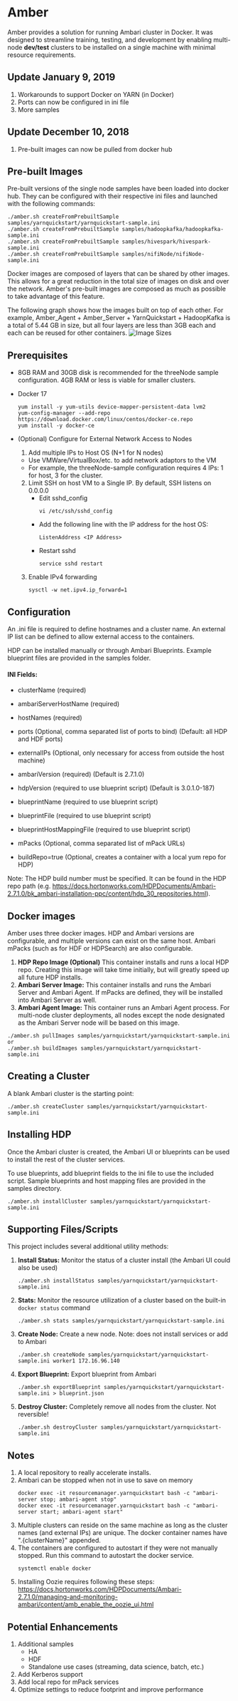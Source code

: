 # Amber
Amber provides a solution for running Ambari cluster in Docker. It was designed to streamline training, testing, and development by enabling multi-node **dev/test** clusters to be installed on a single machine with minimal resource requirements. 

## Update January 9, 2019
1. Workarounds to support Docker on YARN (in Docker)
2. Ports can now be configured in ini file
3. More samples

## Update December 10, 2018
1. Pre-built images can now be pulled from docker hub

## Pre-built Images
Pre-built versions of the single node samples have been loaded into docker hub. They can be configured with their respective ini files and launched with the following commands: 
```
./amber.sh createFromPrebuiltSample samples/yarnquickstart/yarnquickstart-sample.ini
./amber.sh createFromPrebuiltSample samples/hadoopkafka/hadoopkafka-sample.ini
./amber.sh createFromPrebuiltSample samples/hivespark/hivespark-sample.ini
./amber.sh createFromPrebuiltSample samples/nifiNode/nifiNode-sample.ini
```
Docker images are composed of layers that can be shared by other images. This allows for a great reduction in the total size of images on disk and over the network. Amber's pre-built images are composed as much as possible to take advantage of this feature. 

The following graph shows how the images built on top of each other. For example, Amber_Agent + Amber_Server + YarnQuickstart + HadoopKafka is a total of 5.44 GB in size, but all four layers are less than 3GB each and each can be reused for other containers.
![Image Sizes](ImageSizes.png)

## Prerequisites
* 8GB RAM and 30GB disk is recommended for the threeNode sample configuration. 4GB RAM or less is viable for smaller clusters.

* Docker 17 
    ```
    yum install -y yum-utils device-mapper-persistent-data lvm2
    yum-config-manager --add-repo https://download.docker.com/linux/centos/docker-ce.repo
    yum install -y docker-ce
    ```

* (Optional) Configure for External Network Access to Nodes    
  1. Add multiple IPs to Host OS (N+1 for N nodes)  
    * Use VMWare/VirtualBox/etc. to add network adaptors to the VM
    * For example, the threeNode-sample configuration requires 4 IPs: 1 for host, 3 for the cluster.  
  2. Limit SSH on host VM to a Single IP. By default, SSH listens on 0.0.0.0
     * Edit sshd_config
       ```
       vi /etc/ssh/sshd_config  
       ```  
     * Add the following line with the IP address for the host OS:  
       ```
       ListenAddress <IP Address>  
       ```  
     * Restart sshd  
       ```
       service sshd restart  
       ```      
  3. Enable IPv4 forwarding  
      ```
      sysctl -w net.ipv4.ip_forward=1  
      ```

## Configuration
An .ini file is required to define hostnames and a cluster name. An external IP list can be defined to allow external access to the containers. 

HDP can be installed manually or through Ambari Blueprints. Example blueprint files are provided in the samples folder.

#### INI Fields:

* clusterName (required)
* ambariServerHostName (required)
* hostNames (required)
* ports (Optional, comma separated list of ports to bind) (Default: all HDP and HDF ports)
* externalIPs (Optional, only necessary for access from outside the host machine)

* ambariVersion (required) (Default is 2.7.1.0)
* hdpVersion (required to use blueprint script) (Default is 3.0.1.0-187)
* blueprintName (required to use blueprint script)
* blueprintFile (required to use blueprint script)
* blueprintHostMappingFile (required to use blueprint script) 
* mPacks (Optional, comma separated list of mPack URLs)
* buildRepo=true (Optional, creates a container with a local yum repo for HDP) 

Note: The HDP build number must be specified. It can be found in the HDP repo path (e.g. https://docs.hortonworks.com/HDPDocuments/Ambari-2.7.1.0/bk_ambari-installation-ppc/content/hdp_30_repositories.html).

## Docker images
Amber uses three docker images. HDP and Ambari versions are configurable, and multiple versions can exist on the same host. Ambari mPacks (such as for HDF or HDPSearch) are also configurable.

1. **HDP Repo Image (Optional)** This container installs and runs a local HDP repo. Creating this image will take time initially, but will greatly speed up all future HDP installs.
1. **Ambari Server Image:** This container installs and runs the Ambari Server and Ambari Agent. If mPacks are defined, they will be installed into Ambari Server as well.
2. **Ambari Agent Image:** This container runs an Ambari Agent process. For multi-node cluster deployments, all nodes except the node designated as the Ambari Server node will be based on this image.

```
./amber.sh pullImages samples/yarnquickstart/yarnquickstart-sample.ini
or
./amber.sh buildImages samples/yarnquickstart/yarnquickstart-sample.ini
```

## Creating a Cluster
A blank Ambari cluster is the starting point:
```
./amber.sh createCluster samples/yarnquickstart/yarnquickstart-sample.ini
```

## Installing HDP
Once the Ambari cluster is created, the Ambari UI or blueprints can be used to install the rest of the cluster services. 

To use blueprints, add blueprint fields to the ini file to use the included script. Sample blueprints and host mapping files are provided in the samples directory.

```
./amber.sh installCluster samples/yarnquickstart/yarnquickstart-sample.ini
```

## Supporting Files/Scripts
This project includes several additional utility methods: 

1. **Install Status:** Monitor the status of a cluster install (the Ambari UI could also be used)

    ```
    ./amber.sh installStatus samples/yarnquickstart/yarnquickstart-sample.ini
    ```

2. **Stats:** Monitor the resource utilization of a cluster based on the built-in `docker status` command
        
    ```
    ./amber.sh stats samples/yarnquickstart/yarnquickstart-sample.ini
    ```

3. **Create Node:** Create a new node. Note: does not install services or add to Ambari
        
    ```
    ./amber.sh createNode samples/yarnquickstart/yarnquickstart-sample.ini worker1 172.16.96.140
    ```

4. **Export Blueprint:** Export blueprint from Ambari

    ```
    ./amber.sh exportBlueprint samples/yarnquickstart/yarnquickstart-sample.ini > blueprint.json
    ```

5. **Destroy Cluster:** Completely remove all nodes from the cluster. Not reversible!

    ```
    ./amber.sh destroyCluster samples/yarnquickstart/yarnquickstart-sample.ini
    ```

## Notes
1. A local repository to really accelerate installs.
2. Ambari can be stopped when not in use to save on memory
   ```
   docker exec -it resourcemanager.yarnquickstart bash -c "ambari-server stop; ambari-agent stop"
   docker exec -it resourcemanager.yarnquickstart bash -c "ambari-server start; ambari-agent start"
   ```
2. Multiple clusters can reside on the same machine as long as the cluster names (and external IPs) are unique. The docker container names have ".{clusterName}" appended.
3. The containers are configured to autostart if they were not manually stopped. Run this command to autostart the docker service.
   ```
   systemctl enable docker
   ```
4. Installing Oozie requires following these steps: https://docs.hortonworks.com/HDPDocuments/Ambari-2.7.1.0/managing-and-monitoring-ambari/content/amb_enable_the_oozie_ui.html
 
## Potential Enhancements
1. Additional samples
    - HA
    - HDF
    - Standalone use cases (streaming, data science, batch, etc.)
2. Add Kerberos support
3. Add local repo for mPack services
4. Optimize settings to reduce footprint and improve performance

